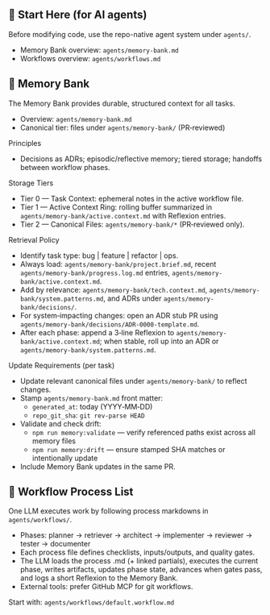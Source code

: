 ## 🔧 Start Here (for AI agents)

Before modifying code, use the repo-native agent system under `agents/`.

- Memory Bank overview: `agents/memory-bank.md`
- Workflows overview: `agents/workflows.md`

## 🔑 Memory Bank

The Memory Bank provides durable, structured context for all tasks.

- Overview: `agents/memory-bank.md`
- Canonical tier: files under `agents/memory-bank/` (PR‑reviewed)

Principles

- Decisions as ADRs; episodic/reflective memory; tiered storage; handoffs between workflow phases.

Storage Tiers

- Tier 0 — Task Context: ephemeral notes in the active workflow file.
- Tier 1 — Active Context Ring: rolling buffer summarized in `agents/memory-bank/active.context.md` with Reflexion entries.
- Tier 2 — Canonical Files: `agents/memory-bank/*` (PR‑reviewed only).

Retrieval Policy

- Identify task type: bug | feature | refactor | ops.
- Always load: `agents/memory-bank/project.brief.md`, recent `agents/memory-bank/progress.log.md` entries, `agents/memory-bank/active.context.md`.
- Add by relevance: `agents/memory-bank/tech.context.md`, `agents/memory-bank/system.patterns.md`, and ADRs under `agents/memory-bank/decisions/`.
- For system‑impacting changes: open an ADR stub PR using `agents/memory-bank/decisions/ADR-0000-template.md`.
- After each phase: append a 3‑line Reflexion to `agents/memory-bank/active.context.md`; when stable, roll up into an ADR or `agents/memory-bank/system.patterns.md`.

Update Requirements (per task)

- Update relevant canonical files under `agents/memory-bank/` to reflect changes.
- Stamp `agents/memory-bank.md` front matter:
  - `generated_at`: today (YYYY‑MM‑DD)
  - `repo_git_sha`: `git rev-parse HEAD`
- Validate and check drift:
  - `npm run memory:validate` — verify referenced paths exist across all memory files
  - `npm run memory:drift` — ensure stamped SHA matches or intentionally update
- Include Memory Bank updates in the same PR.

## 🧭 Workflow Process List

One LLM executes work by following process markdowns in `agents/workflows/`.

- Phases: planner → retriever → architect → implementer → reviewer → tester → documenter
- Each process file defines checklists, inputs/outputs, and quality gates.
- The LLM loads the process .md (+ linked partials), executes the current phase, writes artifacts, updates phase state, advances when gates pass, and logs a short Reflexion to the Memory Bank.
- External tools: prefer GitHub MCP for git workflows.

Start with: `agents/workflows/default.workflow.md`
